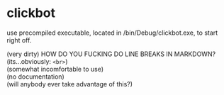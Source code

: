 # clickbot

use precompiled executable, located in /bin/Debug/clickbot.exe, to start right off.

(very dirty)
<span>HOW DO YOU FUCKING DO LINE BREAKS IN MARKDOWN? (its...obviously: <code>\<br\></code>)</span><br>
(somewhat incomfortable to use)<br>
(no documentation)<br>
(will anybody ever take advantage of this?)<br>
